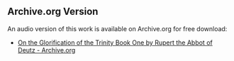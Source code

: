 ## Archive.org Version

An audio version of this work is available on Archive.org for free download:

* [On the Glorification of the Trinity Book One by Rupert the Abbot of Deutz - Archive.org](https://archive.org/details/on-the-glorification-of-the-trinity-book-one)